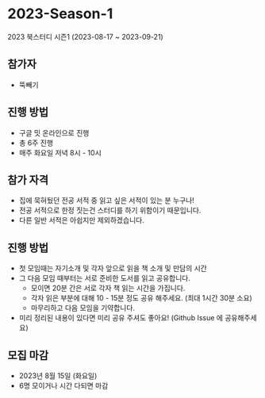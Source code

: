 # 2023-Season-1
2023 북스터디 시즌1 (2023-08-17 ~ 2023-09-21)

## 참가자
* 뚝빼기

## 진행 방법
* 구글 밋 온라인으로 진행
* 총 6주 진행 
* 매주 화요일 저녁 8시 - 10시


## 참가 자격
* 집에 묵혀뒀던 전공 서적 중 읽고 싶은 서적이 있는 분 누구나!
* 전공 서적으로 한정 짓는건 스터디를 하기 위함이기 때문입니다.
* 다른 일반 서적은 아쉽지만 제외하겠습니다.

## 진행 방법
* 첫 모임때는 자기소개 및 각자 앞으로 읽을 책 소개 및 만담의 시간
* 그 다음 모임 때부터는 서로 준비한 도서를 읽고 공유합니다.
  * 모이면 20분 간은 서로 각자 책 읽는 시간을 가집니다.
  * 각자 읽은 부분에 대해 10 - 15분 정도 공유 해주세요. (최대 1시간 30분 소요)
  * 마무리하고 다음 모임을 기약합니다.
* 미리 정리된 내용이 있다면 미리 공유 주셔도 좋아요! (Github Issue 에 공유해주세요)

## 모집 마감
- 2023년 8월 15일 (화요일)
- 6명 모이거나 시간 다되면 마감
